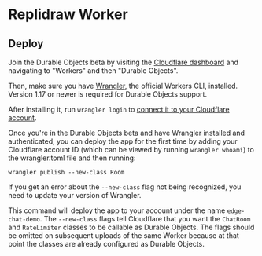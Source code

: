# Replidraw Worker

## Deploy

Join the Durable Objects beta by visiting the [Cloudflare dashboard](https://dash.cloudflare.com/) and navigating to "Workers" and then "Durable Objects".

Then, make sure you have [Wrangler](https://developers.cloudflare.com/workers/cli-wrangler/install-update), the official Workers CLI, installed. Version 1.17 or newer is required for Durable Objects support.

After installing it, run `wrangler login` to [connect it to your Cloudflare account](https://developers.cloudflare.com/workers/cli-wrangler/authentication).

Once you're in the Durable Objects beta and have Wrangler installed and authenticated, you can deploy the app for the first time by adding your Cloudflare account ID (which can be viewed by running `wrangler whoami`) to the wrangler.toml file and then running:

    wrangler publish --new-class Room

If you get an error about the `--new-class` flag not being recognized, you need to update your version of Wrangler.

This command will deploy the app to your account under the name `edge-chat-demo`. The `--new-class` flags tell Cloudflare that you want the `ChatRoom` and `RateLimiter` classes to be callable as Durable Objects. The flags should be omitted on subsequent uploads of the same Worker because at that point the classes are already configured as Durable Objects.
